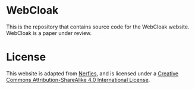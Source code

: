# WebCloak

This is the repository that contains source code for the WebCloak website. WebCloak is a paper under review.

# License

This website is adapted from [Nerfies](https://nerfies.github.io/), and is licensed under a <a rel="license" href="http://creativecommons.org/licenses/by-sa/4.0/">Creative Commons Attribution-ShareAlike 4.0 International License</a>.
